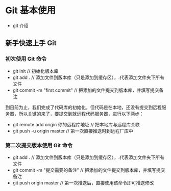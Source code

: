 #  Git 基本使用

- git 介绍

  

## 新手快速上手 Git

### 初次使用 Git  命令

- git init   // 初始化版本库 
- git add .   // 添加文件到版本库（只是添加到缓存区），.代表添加文件夹下所有文件  
- git commit -m "first commit" // 把添加的文件提交到版本库，并填写提交备注 

到目前为止，我们完成了代码库的初始化，但代码是在本地，还没有提交到远程服务器，所以关键的来了，要提交到就远程代码服务器，进行以下两步： 

- git remote add origin 你的远程库地址  // 把本地库与远程库关联 
- git push -u origin master    // 第一次直接推送时到远程厂库中

### 第二次提交版本使用 Git 命令  

- git add .   // 添加文件到版本库（只是添加到缓存区），.代表添加文件夹下所有文件  
- git commit -m "提交需要的备注" // 把添加的文件提交到版本库，并填写提交备注 
- git push origin master  // 第一次推送后，直接使用该命令即可推送修改 



